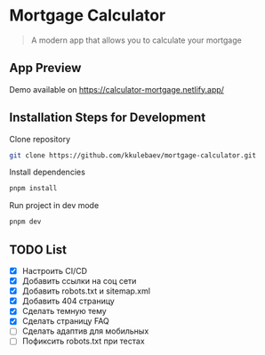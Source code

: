 # Mortgage Calculator

> A modern app that allows you to calculate your mortgage

## App Preview

Demo available on https://calculator-mortgage.netlify.app/

## Installation Steps for Development

Clone repository

```sh
git clone https://github.com/kkulebaev/mortgage-calculator.git
```

Install dependencies

```sh
pnpm install
```

Run project in dev mode

```sh
pnpm dev
```

## TODO List

- [x] Настроить CI/CD
- [x] Добавить ссылки на соц сети
- [x] Добавить robots.txt и sitemap.xml
- [x] Добавить 404 страницу
- [x] Сделать темную тему
- [x] Сделать страницу FAQ
- [ ] Сделать адаптив для мобильных
- [ ] Пофиксить robots.txt при тестах
